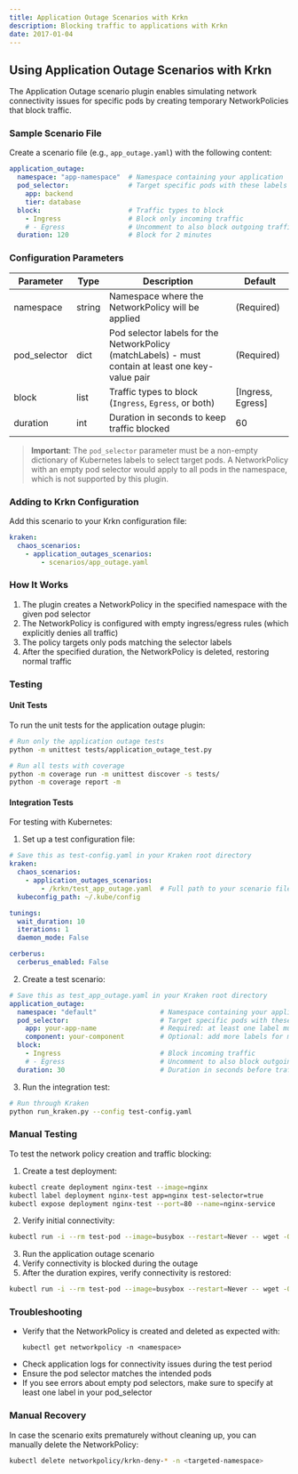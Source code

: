 ```yaml
---
title: Application Outage Scenarios with Krkn
description: Blocking traffic to applications with Krkn
date: 2017-01-04
---
```


## Using Application Outage Scenarios with Krkn

The Application Outage scenario plugin enables simulating network connectivity issues for specific pods by creating temporary NetworkPolicies that block traffic.

### Sample Scenario File

Create a scenario file (e.g., `app_outage.yaml`) with the following content:

```yaml
application_outage:
  namespace: "app-namespace"  # Namespace containing your application
  pod_selector:               # Target specific pods with these labels
    app: backend
    tier: database
  block:                      # Traffic types to block
    - Ingress                 # Block only incoming traffic
    # - Egress                # Uncomment to also block outgoing traffic
  duration: 120               # Block for 2 minutes
```

### Configuration Parameters

| Parameter | Type | Description | Default |
|-----------|------|-------------|---------|
| namespace | string | Namespace where the NetworkPolicy will be applied | (Required) |
| pod_selector | dict | Pod selector labels for the NetworkPolicy (matchLabels) - must contain at least one key-value pair | (Required) |
| block | list | Traffic types to block (`Ingress`, `Egress`, or both) | [Ingress, Egress] |
| duration | int | Duration in seconds to keep traffic blocked | 60 |

> **Important**: The `pod_selector` parameter must be a non-empty dictionary of Kubernetes labels to select target pods. 
> A NetworkPolicy with an empty pod selector would apply to all pods in the namespace, which is not supported by this plugin.

### Adding to Krkn Configuration

Add this scenario to your Krkn configuration file:

```yaml
kraken:
  chaos_scenarios:
    - application_outages_scenarios:
        - scenarios/app_outage.yaml
```

### How It Works

1. The plugin creates a NetworkPolicy in the specified namespace with the given pod selector
2. The NetworkPolicy is configured with empty ingress/egress rules (which explicitly denies all traffic)
3. The policy targets only pods matching the selector labels
4. After the specified duration, the NetworkPolicy is deleted, restoring normal traffic

### Testing

#### Unit Tests

To run the unit tests for the application outage plugin:

```bash
# Run only the application outage tests
python -m unittest tests/application_outage_test.py

# Run all tests with coverage
python -m coverage run -m unittest discover -s tests/
python -m coverage report -m
```

#### Integration Tests

For testing with Kubernetes:

1. Set up a test configuration file:

```yaml
# Save this as test-config.yaml in your Kraken root directory
kraken:
  chaos_scenarios:
    - application_outages_scenarios:
        - /krkn/test_app_outage.yaml  # Full path to your scenario file
  kubeconfig_path: ~/.kube/config

tunings:
  wait_duration: 10
  iterations: 1
  daemon_mode: False

cerberus:
  cerberus_enabled: False
```

2. Create a test scenario:

```yaml
# Save this as test_app_outage.yaml in your Kraken root directory
application_outage:
  namespace: "default"                # Namespace containing your application pods
  pod_selector:                       # Target specific pods with these labels
    app: your-app-name                # Required: at least one label must be specified
    component: your-component         # Optional: add more labels for more specific targeting
  block:
    - Ingress                         # Block incoming traffic
    # - Egress                        # Uncomment to also block outgoing traffic
  duration: 30                        # Duration in seconds before traffic is restored
```

3. Run the integration test:

```bash
# Run through Kraken
python run_kraken.py --config test-config.yaml
```

### Manual Testing

To test the network policy creation and traffic blocking:

1. Create a test deployment:
```bash
kubectl create deployment nginx-test --image=nginx
kubectl label deployment nginx-test app=nginx test-selector=true
kubectl expose deployment nginx-test --port=80 --name=nginx-service
```

2. Verify initial connectivity:
```bash
kubectl run -i --rm test-pod --image=busybox --restart=Never -- wget -O- nginx-service
```

3. Run the application outage scenario
4. Verify connectivity is blocked during the outage
5. After the duration expires, verify connectivity is restored:
```bash
kubectl run -i --rm test-pod --image=busybox --restart=Never -- wget -O- nginx-service
```

### Troubleshooting

- Verify that the NetworkPolicy is created and deleted as expected with:
  ```
  kubectl get networkpolicy -n <namespace>
  ```
- Check application logs for connectivity issues during the test period
- Ensure the pod selector matches the intended pods
- If you see errors about empty pod selectors, make sure to specify at least one label in your pod_selector

### Manual Recovery

In case the scenario exits prematurely without cleaning up, you can manually delete the NetworkPolicy:

```bash
kubectl delete networkpolicy/krkn-deny-* -n <targeted-namespace>
```
